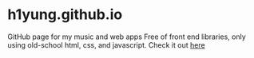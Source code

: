# h1yung.github.io

GitHub page for my music and web apps
Free of front end libraries, only using old-school html, css, and javascript.
Check it out [here](https://h1yung.github.io)
